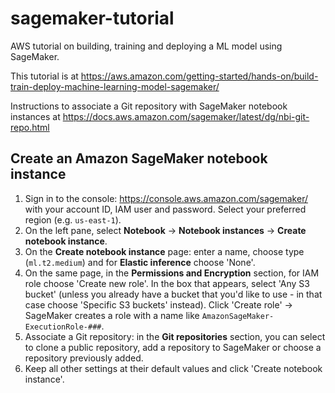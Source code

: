 # sagemaker-tutorial

AWS tutorial on building, training and deploying a ML model using SageMaker.

This tutorial is at https://aws.amazon.com/getting-started/hands-on/build-train-deploy-machine-learning-model-sagemaker/

Instructions to associate a Git repository with SageMaker notebook instances at https://docs.aws.amazon.com/sagemaker/latest/dg/nbi-git-repo.html

## Create an Amazon SageMaker notebook instance

1. Sign in to the console: https://console.aws.amazon.com/sagemaker/ with your account ID, IAM user and password. Select your preferred region (e.g. `us-east-1`).
2. On the left pane, select **Notebook** -> **Notebook instances** -> **Create notebook instance**.
3. On the **Create notebook instance** page: enter a name, choose type (`ml.t2.medium`) and for **Elastic inference** choose 'None'.
4. On the same page, in the **Permissions and Encryption** section, for IAM role choose 'Create new role'. In the box that appears, select 'Any S3 bucket' (unless you already have a bucket that you'd like to use - in that case choose 'Specific S3 buckets' instead). Click 'Create role' -> SageMaker creates a role with a name like `AmazonSageMaker-ExecutionRole-###`.
5. Associate a Git repository: in the **Git repositories** section, you can select to clone a public repository, add a repository to SageMaker or choose a repository previously added.
6. Keep all other settings at their default values and click 'Create notebook instance'.
